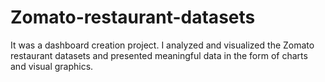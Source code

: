 # Zomato-restaurant-datasets
It was a dashboard creation project. I analyzed and visualized the Zomato restaurant datasets and presented meaningful data in the form of charts and visual graphics.
